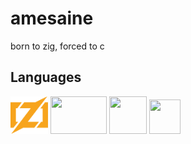 amesaine
=====

born to zig, forced to c

Languages
------------------

<img src="https://github.com/ziglang/logo/blob/master/zig-mark.svg" height=60 width=60> <img src="https://upload.wikimedia.org/wikipedia/commons/0/05/Go_Logo_Blue.svg" height=60 width=90> <img src="https://upload.wikimedia.org/wikipedia/commons/c/cf/Lua-Logo.svg" height=60 width=60> <img src="https://upload.wikimedia.org/wikipedia/commons/1/19/C_Logo.png" height=55 width=50> 
